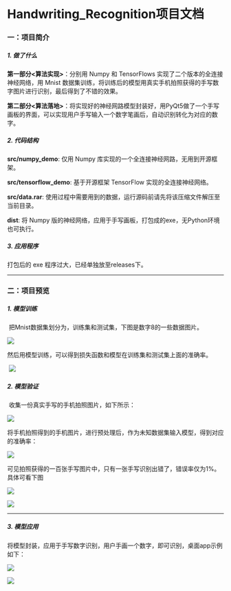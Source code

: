 # Handwriting_Recognition项目文档

### 一：项目简介

##### 1. 做了什么

**第一部分<算法实现>**：分别用 Numpy 和 TensorFlows 实现了二个版本的全连接神经网络，用 Mnist 数据集训练，将训练后的模型用真实手机拍照获得的手写数字图片进行识别，最后得到了不错的效果。

**第二部分<算法落地>**：将实现好的神经网路模型封装好，用PyQt5做了一个手写画板的界面，可以实现用户手写输入一个数字笔画后，自动识别转化为对应的数字。

##### 2. 代码结构

**src/numpy_demo**: 仅用 Numpy 库实现的一个全连接神经网路，无用到开源框架。

**src/tensorflow_demo**: 基于开源框架 TensorFlow 实现的全连接神经网络。

**src/data.rar**: 使用过程中需要用到的数据，运行源码前请先将该压缩文件解压至当前目录。

**dist**:  将 Numpy 版的神经网络，应用于手写画板，打包成的exe，无Python环境也可执行。

##### 3. 应用程序

打包后的 exe 程序过大，已经单独放至releases下。

------

### 二：项目预览

##### 1. 模型训练

​	把Mnist数据集划分为，训练集和测试集，下图是数字8的一些数据图片。

![](figures/data_8.jpg)

​	然后用模型训练，可以得到损失函数和模型在训练集和测试集上面的准确率。

​	![](figures/train.png)

##### 2. 模型验证

​	收集一份真实手写的手机拍照图片，如下所示：

![](figures/real_handwriting.jpg)

​	将手机拍照得到的手机图片，进行预处理后，作为未知数据集输入模型，得到对应的准确率：

![](figures/evaluate.png)

​	可见拍照获得的一百张手写图片中，只有一张手写识别出错了，错误率仅为1%。具体可看下图

![](figures/real_evaluate.png)

![](figures/error.png)

------

##### 3. 模型应用

​	将模型封装，应用于手写数字识别，用户手画一个数字，即可识别，桌面app示例如下：

![](figures/app1.png)

![](figures/app2.png)

